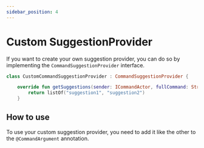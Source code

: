 ```yaml
---
sidebar_position: 4
---
```


# Custom SuggestionProvider

If you want to create your own suggestion provider, you can do so by implementing the `CommandSuggestionProvider` interface.

```kotlin
class CustomCommandSuggestionProvider : CommandSuggestionProvider {

    override fun getSuggestions(sender: ICommandActor, fullCommand: String, lastArgument: String): List<String> {
        return listOf("suggestion1", "suggestion2")
    }
```

## How to use

To use your custom suggestion provider, you need to add it like the other to the `@CommandArgument` annotation.
